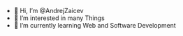- 👋 Hi, I’m @AndrejZaicev
- 👀 I’m interested in many Things
- 🌱 I’m currently learning Web and Software Development


<!---
AndrejZaicev/AndrejZaicev is a ✨ special ✨ repository because its `README.md` (this file) appears on your GitHub profile.
You can click the Preview link to take a look at your changes.
--->
